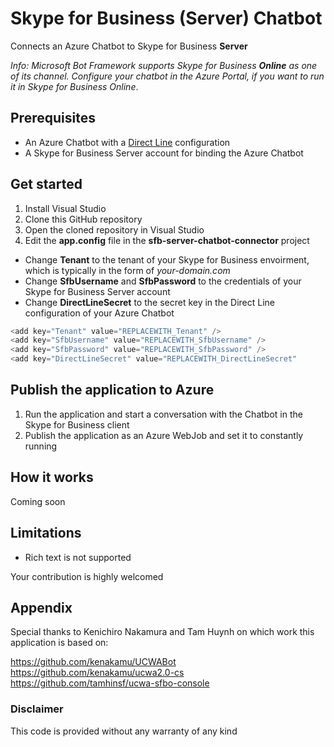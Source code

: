 # Skype for Business (Server) Chatbot

Connects an Azure Chatbot to Skype for Business **Server**

*Info: Microsoft Bot Framework supports Skype for Business __Online__ as one of its channel. Configure your chatbot in the Azure Portal, if you want to run it in Skype for Business Online*.

## Prerequisites

* An Azure Chatbot with a [Direct Line](https://docs.microsoft.com/en-us/azure/bot-service/bot-service-channel-connect-directline?view=azure-bot-service-3.0) configuration
* A Skype for Business Server account for binding the Azure Chatbot

## Get started

1. Install Visual Studio
2. Clone this GitHub repository
3. Open the cloned repository in Visual Studio
4. Edit the **app.config** file in the **sfb-server-chatbot-connector** project
  * Change **Tenant** to the tenant of your Skype for Business envoirment, which is typically in the form of *your-domain.com*
  * Change **SfbUsername** and **SfbPassword** to the credentials of your Skype for Business Server account
  * Change **DirectLineSecret** to the secret key in the Direct Line configuration of your Azure Chatbot

```csharp
<add key="Tenant" value="REPLACEWITH_Tenant" />
<add key="SfbUsername" value="REPLACEWITH_SfbUsername" />
<add key="SfbPassword" value="REPLACEWITH_SfbPassword" />
<add key="DirectLineSecret" value="REPLACEWITH_DirectLineSecret" 
```

## Publish the application to Azure
1. Run the application and start a conversation with the Chatbot in the Skype for Business client
2. Publish the application as an Azure WebJob and set it to constantly running

## How it works

Coming soon

## Limitations

* Rich text is not supported

Your contribution is highly welcomed

## Appendix
Special thanks to Kenichiro Nakamura and Tam Huynh on which work this application is based on:

https://github.com/kenakamu/UCWABot
https://github.com/kenakamu/ucwa2.0-cs
https://github.com/tamhinsf/ucwa-sfbo-console

### Disclaimer
This code is provided without any warranty of any kind

